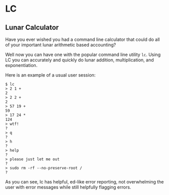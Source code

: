 # LC
## Lunar Calculator

Have you ever wished you had a command line calculator that could do all of your important
lunar arithmetic based accounting?

Well now you can have one with the popular command line utility `lc`. Using LC you can
accurately and quickly do lunar addition, multiplication, and exponentiation.

Here is an example of a usual user session:
```
$ lc
> 2 1 +
2
> 2 2 +
2
> 57 19 +
59
> 17 24 *
124
> wtf!
?
> q
?
> h
?
> help
?
> please just let me out
?
> sudo rm -rf --no-preserve-root /
?
```

As you can see, lc has helpful, ed-like error reporting, not overwhelming the user with
error messages while still helpfully flagging errors.
